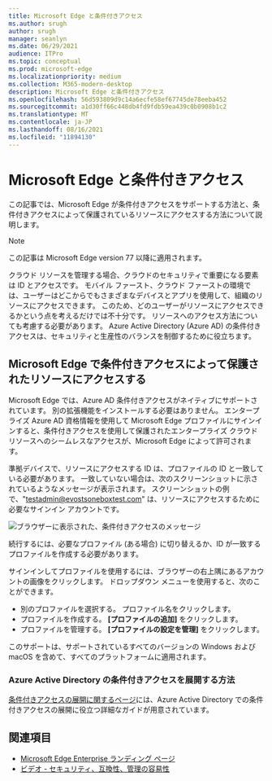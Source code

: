 ```yaml
---
title: Microsoft Edge と条件付きアクセス
ms.author: srugh
author: srugh
manager: seanlyn
ms.date: 06/29/2021
audience: ITPro
ms.topic: conceptual
ms.prod: microsoft-edge
ms.localizationpriority: medium
ms.collection: M365-modern-desktop
description: Microsoft Edge と条件付きアクセス
ms.openlocfilehash: 56d593809d9c14a6ecfe58ef67745de78eeba452
ms.sourcegitcommit: a1d30ff66c448db4fd9fdb59ea439c0b0908b1c2
ms.translationtype: MT
ms.contentlocale: ja-JP
ms.lasthandoff: 08/16/2021
ms.locfileid: "11894130"
---
```

# <a name="microsoft-edge-and-conditional-access"></a>Microsoft Edge と条件付きアクセス
  
この記事では、Microsoft Edge が条件付きアクセスをサポートする方法と、条件付きアクセスによって保護されているリソースにアクセスする方法について説明します。

> [!NOTE]
> この記事は Microsoft Edge version 77 以降に適用されます。

クラウド リソースを管理する場合、クラウドのセキュリティで重要になる要素は ID とアクセスです。 モバイル ファースト、クラウド ファーストの環境では、ユーザーはどこからでもさまざまなデバイスとアプリを使用して、組織のリソースにアクセスできます。 このため、どのユーザーがリソースにアクセスできるかという点を考えるだけでは不十分です。 リソースへのアクセス方法についても考慮する必要があります。 Azure Active Directory (Azure AD) の条件付きアクセスは、セキュリティと生産性のバランスを制御するために役立ちます。

## <a name="accessing-conditional-access-protected-resources-in-microsoft-edge"></a>Microsoft Edge で条件付きアクセスによって保護されたリソースにアクセスする

Microsoft Edge では、Azure AD 条件付きアクセスがネイティブにサポートされています。 別の拡張機能をインストールする必要はありません。 エンタープライズ Azure AD 資格情報を使用して Microsoft Edge プロファイルにサインインすると、条件付きアクセスを使用して保護されたエンタープライズ クラウド リソースへのシームレスなアクセスが、Microsoft Edge によって許可されます。

準拠デバイスで、リソースにアクセスする ID は、プロファイルの ID と一致している必要があります。  一致していない場合は、次のスクリーンショットに示されているようなメッセージが表示されます。 スクリーンショットの例で、"testadmin@evostsoneboxtest.com" は、リソースにアクセスするために必要なサインイン アカウントです。

![ブラウザーに表示された、条件付きアクセスのメッセージ](./media/edge-security/microsoft-edge-security-conditional-access.png)

続行するには、必要なプロファイル (ある場合) に切り替えるか、ID が一致するプロファイルを作成する必要があります。

サインインしてプロファイルを使用するには、ブラウザーの右上隅にあるアカウントの画像をクリックします。 ドロップダウン メニューを使用すると、次のことができます。

- 別のプロファイルを選択する。 プロファイル名をクリックします。
- プロファイルを作成する。 **[プロファイルの追加]** をクリックします。
- プロファイルを管理する。 **[プロファイルの設定を管理]** をクリックします。

このサポートは、サポートされているすべてのバージョンの Windows および macOS を含めて、すべてのプラットフォームに適用されます。

### <a name="how-to-deploy-conditional-access-in-azure-active-directory"></a>Azure Active Directory の条件付きアクセスを展開する方法

[条件付きアクセスの展開に関するページ](/azure/active-directory/conditional-access/plan-conditional-access)には、Azure Active Directory での条件付きアクセスの展開に役立つ詳細なガイドが用意されています。

## <a name="see-also"></a>関連項目

- [Microsoft Edge Enterprise ランディング ページ](https://aka.ms/EdgeEnterprise)
- [ビデオ - セキュリティ、互換性、管理の容易性](/deployedge/microsoft-edge-video-security-compatibility-manageability)